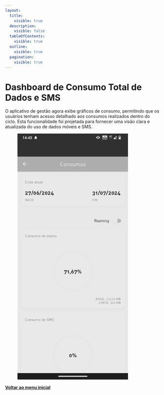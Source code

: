 ```yaml
---
layout:
  title:
    visible: true
  description:
    visible: false
  tableOfContents:
    visible: true
  outline:
    visible: true
  pagination:
    visible: true
---
```


# Dashboard de Consumo Total de Dados e SMS

O aplicativo de gestão agora exibe gráficos de consumo, permitindo que os usuários tenham acesso detalhado aos consumos realizados dentro do ciclo. Esta funcionalidade foi projetada para fornecer uma visão clara e atualizada do uso de dados móveis e SMS.

<figure><img src="../../../.gitbook/assets/image (1) (1) (1) (1) (1) (1) (1) (1) (1) (1) (1).png" alt="" width="359"><figcaption></figcaption></figure>

[**Voltar ao menu inicial**](./)
